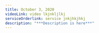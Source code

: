 ```yaml
---
title: October 3, 2020
videoLink: video lkjnkljlkj
serviceOrderlink: service jnkjhkjhkj
description: "***Description is here***"
---
```

